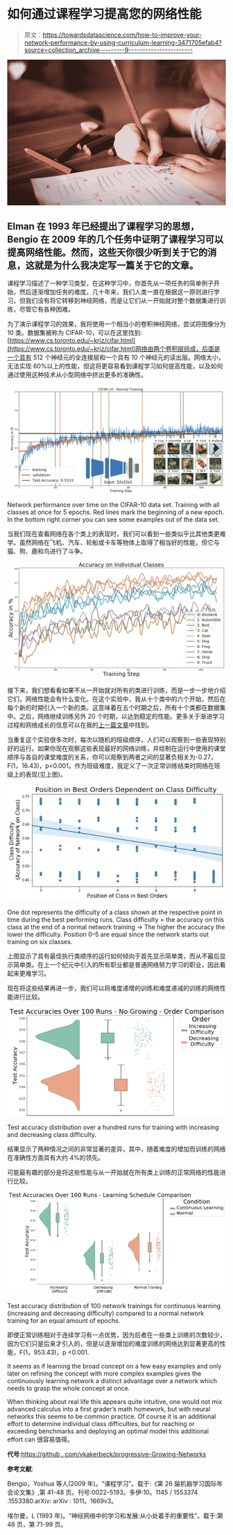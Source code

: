 # 如何通过课程学习提高您的网络性能

> 原文：<https://towardsdatascience.com/how-to-improve-your-network-performance-by-using-curriculum-learning-3471705efab4?source=collection_archive---------9----------------------->

![](img/51510b91d7a34fe47628d2b8deb060eb.png)

## Elman 在 1993 年已经提出了课程学习的思想，Bengio 在 2009 年的几个任务中证明了课程学习可以提高网络性能。然而，这些天你很少听到关于它的消息，这就是为什么我决定写一篇关于它的文章。

课程学习描述了一种学习类型，在这种学习中，你首先从一项任务的简单例子开始，然后逐渐增加任务的难度。几十年来，我们人类一直在根据这一原则进行学习，但我们没有将它转移到神经网络，而是让它们从一开始就对整个数据集进行训练，尽管它有各种困难。

为了演示课程学习的效果，我将使用一个相当小的卷积神经网络，尝试将图像分为 10 类。数据集被称为 CIFAR-10，可以在这里找到:[https://www.cs.toronto.edu/~kriz/cifar.html](https://www.cs.toronto.edu/~kriz/cifar.html)网络由两个卷积层组成，后面是一个具有 512 个神经元的全连接层和一个具有 10 个神经元的读出层。网络太小，无法实现 60%以上的性能，但这将更容易看到课程学习如何提高性能，以及如何通过使用这种技术从小型网络中挤出更多的准确性。

![](img/ebde1ffe7fcb302c06771268937da47d.png)

Network performance over time on the CIFAR-10 data set. Training with all classes at once for 5 epochs. Red lines mark the beginning of a new epoch. In the bottom right corner you can see some examples out of the data set.

当我们现在查看网络在各个类上的表现时，我们可以看到一些类似乎比其他类更难学。虽然网络在飞机、汽车、轮船或卡车等物体上取得了相当好的性能，但它与猫、狗、鹿和鸟进行了斗争。

![](img/10651a201b923e363118ab43e7c04199.png)

接下来，我们想看看如果不从一开始就对所有的类进行训练，而是一步一步地介绍它们，网络性能会有什么变化。在这个实验中，我从十个类中的六个开始，然后在每个新的时期引入一个新的类。这意味着在五个时期之后，所有十个类都在数据集中。之后，网络继续训练另外 20 个时期，以达到稳定的性能。更多关于渐进学习过程和网络成长的信息可以在我的[上一篇文章](/progressive-learning-and-network-growing-in-tensorflow-e41414f304d2)中找到。

当重复这个实验很多次时，每次以随机的班级顺序，人们可以观察到一些表现特别好的运行。如果你现在观察这些表现最好的网络训练，并绘制在运行中使用的课堂顺序与各自的课堂难度的关系，你可以观察到两者之间的显著负相关为-0.27，F(1，16.43)，p<0.001。作为班级难度，我定义了一次正常训练结束时网络在班级上的表现(见上图)。

![](img/0ac1e0728b730e26cffbfd2ffc18e42f.png)

One dot represents the difficulty of a class shown at the respective point in time during the best performing runs. Class difficulty = the accuracy on this class at the end of a normal network training -> The higher the accuracy the lower the difficulty. Position 0–5 are equal since the network starts out training on six classes.

上图显示了具有最佳执行类顺序的运行如何倾向于首先显示简单类，而从不最后显示简单类。在上一个纪元中引入的所有职业都是普通网络努力学习的职业，因此看起来更难学习。

现在将这些结果再进一步，我们可以将难度递增的训练和难度递减的训练的网络性能进行比较。

![](img/4a265ef8d05adac5e2fa88a5e539aa03.png)

Test accuracy distribution over a hundred runs for training with increasing and decreasing class difficulty.

结果显示了两种情况之间的非常显著的差异，其中，随着难度的增加而训练的网络在准确性方面具有大约 4%的领先。

可能最有趣的部分是将这些性能与从一开始就在所有类上训练的正常网络的性能进行比较。

![](img/96f12c86f24ec71d29acfdc88099375e.png)

Test accuracy distribution of 100 network trainings for continuous learning (increasing and decreasing difficulty) compared to a normal network training for an equal amount of epochs.

即使正常训练相对于连续学习有一点优势，因为后者在一些类上训练的次数较少，因为它们只是后来才引入的，但是以逐渐增加的难度训练的网络达到显著更高的性能，F(1，953.43)，p <0.001.

It seems as if learning the broad concept on a few easy examples and only later on refining the concept with more complex examples gives the continuously learning network a distinct advantage over a network which needs to grasp the whole concept at once.

When thinking about real life this appears quite intuitive, one would not mix advanced calculus into a first grader’s math homework, but with neural networks this seems to be common practice. Of course it is an additional effort to determine individual class difficulties, but for reaching or exceeding benchmarks and deploying an optimal model this additional effort can
很容易值得。

**代号**:[https://github . com/vkakerbeck/progressive-Growing-Networks](https://github.com/vkakerbeck/Progressively-Growing-Networks)

**参考文献**:

Bengio，Yoshua 等人(2009 年)。“课程学习”。载于:《第 26 届机器学习国际年会论文集》,第 41-48 页。刊号:0022–5193。多伊:10。1145 / 1553374 .1553380.arXiv: arXiv : 1011。1669v3。

埃尔曼，L (1993 年)。“神经网络中的学习和发展:从小处着手的重要性”。载于:第 48 页，第 71-99 页。